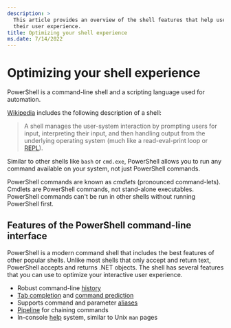 ```yaml
---
description: >
  This article provides an overview of the shell features that help users improve
  their user experience.
title: Optimizing your shell experience
ms.date: 7/14/2022
---
```

# Optimizing your shell experience

PowerShell is a command-line shell and a scripting language used for automation.

[Wikipedia][wiki] includes the following description of a shell:

> A shell manages the user-system interaction by prompting users for input, interpreting their
> input, and then handling output from the underlying operating system (much like a read-eval-print
> loop or [REPL][REPL]).

Similar to other shells like `bash` or `cmd.exe`, PowerShell allows you to run any command available
on your system, not just PowerShell commands.

PowerShell commands are known as _cmdlets_ (pronounced command-lets). Cmdlets are PowerShell
commands, not stand-alone executables. PowerShell commands can't be run in other shells without
running PowerShell first.

## Features of the PowerShell command-line interface

PowerShell is a modern command shell that includes the best features of other popular shells. Unlike
most shells that only accept and return text, PowerShell accepts and returns .NET objects. The shell
has several features that you can use to optimize your interactive user experience.

- Robust command-line [history][history]
- [Tab completion][tab] and [command prediction][prediction]
- Supports command and parameter [aliases][aliases]
- [Pipeline][Pipeline] for chaining commands
- In-console [help][help] system, similar to Unix `man` pages

<!-- link reference -->
[aliases]: /powershell/module/microsoft.powershell.core/about/about_aliases
[help]: dynamic-help.md
[history]: /powershell/module/microsoft.powershell.core/about/about_history
[Pipeline]: /powershell/module/microsoft.powershell.core/about/about_pipelines
[prediction]: using-predictors.md
[REPL]: https://wikipedia.org/wiki/Read%E2%80%93eval%E2%80%93print_loop
[tab]: tab-completion.md
[wiki]: https://wikipedia.org/wiki/Shell_(computing)#Overview
